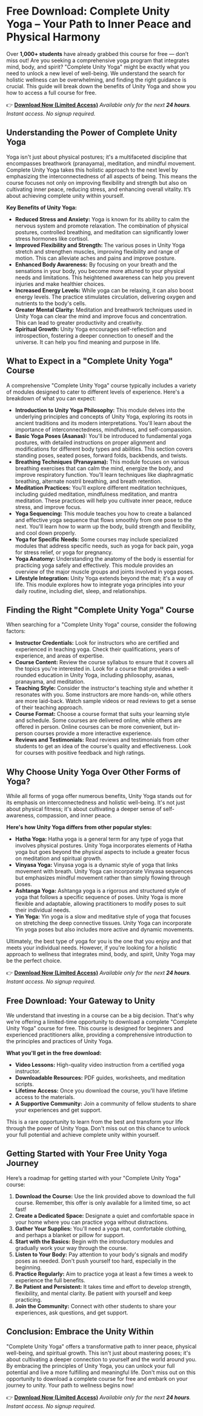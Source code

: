 # Free Download: Complete Unity Yoga – Your Path to Inner Peace and Physical Harmony

Over **1,000+ students** have already grabbed this course for free — don’t miss out! Are you seeking a comprehensive yoga program that integrates mind, body, and spirit? "Complete Unity Yoga" might be exactly what you need to unlock a new level of well-being. We understand the search for holistic wellness can be overwhelming, and finding the right guidance is crucial. This guide will break down the benefits of Unity Yoga and show you how to access a full course for free.

👉 [**Download Now (Limited Access)**](https://udemywork.com/complete-unity-yoga)
_Available only for the next **24 hours**. Instant access. No signup required._

## Understanding the Power of Complete Unity Yoga

Yoga isn't just about physical postures; it's a multifaceted discipline that encompasses breathwork (pranayama), meditation, and mindful movement. Complete Unity Yoga takes this holistic approach to the next level by emphasizing the interconnectedness of all aspects of being. This means the course focuses not only on improving flexibility and strength but also on cultivating inner peace, reducing stress, and enhancing overall vitality. It’s about achieving complete unity within yourself.

**Key Benefits of Unity Yoga:**

*   **Reduced Stress and Anxiety:** Yoga is known for its ability to calm the nervous system and promote relaxation. The combination of physical postures, controlled breathing, and meditation can significantly lower stress hormones like cortisol.
*   **Improved Flexibility and Strength:** The various poses in Unity Yoga stretch and strengthen muscles, improving flexibility and range of motion. This can alleviate aches and pains and improve posture.
*   **Enhanced Body Awareness:** By focusing on your breath and the sensations in your body, you become more attuned to your physical needs and limitations. This heightened awareness can help you prevent injuries and make healthier choices.
*   **Increased Energy Levels:** While yoga can be relaxing, it can also boost energy levels. The practice stimulates circulation, delivering oxygen and nutrients to the body's cells.
*   **Greater Mental Clarity:** Meditation and breathwork techniques used in Unity Yoga can clear the mind and improve focus and concentration. This can lead to greater productivity and creativity.
*   **Spiritual Growth:** Unity Yoga encourages self-reflection and introspection, fostering a deeper connection to oneself and the universe. It can help you find meaning and purpose in life.

## What to Expect in a "Complete Unity Yoga" Course

A comprehensive "Complete Unity Yoga" course typically includes a variety of modules designed to cater to different levels of experience. Here's a breakdown of what you can expect:

*   **Introduction to Unity Yoga Philosophy:** This module delves into the underlying principles and concepts of Unity Yoga, exploring its roots in ancient traditions and its modern interpretations. You'll learn about the importance of interconnectedness, mindfulness, and self-compassion.
*   **Basic Yoga Poses (Asanas):** You'll be introduced to fundamental yoga postures, with detailed instructions on proper alignment and modifications for different body types and abilities. This section covers standing poses, seated poses, forward folds, backbends, and twists.
*   **Breathing Techniques (Pranayama):** This module focuses on various breathing exercises that can calm the mind, energize the body, and improve respiratory function. You'll learn techniques like diaphragmatic breathing, alternate nostril breathing, and breath retention.
*   **Meditation Practices:** You'll explore different meditation techniques, including guided meditation, mindfulness meditation, and mantra meditation. These practices will help you cultivate inner peace, reduce stress, and improve focus.
*   **Yoga Sequencing:** This module teaches you how to create a balanced and effective yoga sequence that flows smoothly from one pose to the next. You'll learn how to warm up the body, build strength and flexibility, and cool down properly.
*   **Yoga for Specific Needs:** Some courses may include specialized modules that address specific needs, such as yoga for back pain, yoga for stress relief, or yoga for pregnancy.
*   **Yoga Anatomy:** Understanding the anatomy of the body is essential for practicing yoga safely and effectively. This module provides an overview of the major muscle groups and joints involved in yoga poses.
*   **Lifestyle Integration:** Unity Yoga extends beyond the mat; it's a way of life. This module explores how to integrate yoga principles into your daily routine, including diet, sleep, and relationships.

## Finding the Right "Complete Unity Yoga" Course

When searching for a "Complete Unity Yoga" course, consider the following factors:

*   **Instructor Credentials:** Look for instructors who are certified and experienced in teaching yoga. Check their qualifications, years of experience, and areas of expertise.
*   **Course Content:** Review the course syllabus to ensure that it covers all the topics you're interested in. Look for a course that provides a well-rounded education in Unity Yoga, including philosophy, asanas, pranayama, and meditation.
*   **Teaching Style:** Consider the instructor's teaching style and whether it resonates with you. Some instructors are more hands-on, while others are more laid-back. Watch sample videos or read reviews to get a sense of their teaching approach.
*   **Course Format:** Choose a course format that suits your learning style and schedule. Some courses are delivered online, while others are offered in person. Online courses can be more convenient, but in-person courses provide a more interactive experience.
*   **Reviews and Testimonials:** Read reviews and testimonials from other students to get an idea of the course's quality and effectiveness. Look for courses with positive feedback and high ratings.

## Why Choose Unity Yoga Over Other Forms of Yoga?

While all forms of yoga offer numerous benefits, Unity Yoga stands out for its emphasis on interconnectedness and holistic well-being. It's not just about physical fitness; it's about cultivating a deeper sense of self-awareness, compassion, and inner peace.

**Here's how Unity Yoga differs from other popular styles:**

*   **Hatha Yoga:** Hatha yoga is a general term for any type of yoga that involves physical postures. Unity Yoga incorporates elements of Hatha yoga but goes beyond the physical aspects to include a greater focus on meditation and spiritual growth.
*   **Vinyasa Yoga:** Vinyasa yoga is a dynamic style of yoga that links movement with breath. Unity Yoga can incorporate Vinyasa sequences but emphasizes mindful movement rather than simply flowing through poses.
*   **Ashtanga Yoga:** Ashtanga yoga is a rigorous and structured style of yoga that follows a specific sequence of poses. Unity Yoga is more flexible and adaptable, allowing practitioners to modify poses to suit their individual needs.
*   **Yin Yoga:** Yin yoga is a slow and meditative style of yoga that focuses on stretching the deep connective tissues. Unity Yoga can incorporate Yin yoga poses but also includes more active and dynamic movements.

Ultimately, the best type of yoga for you is the one that you enjoy and that meets your individual needs. However, if you're looking for a holistic approach to wellness that integrates mind, body, and spirit, Unity Yoga may be the perfect choice.

👉 [**Download Now (Limited Access)**](https://udemywork.com/complete-unity-yoga)
_Available only for the next **24 hours**. Instant access. No signup required._

## Free Download: Your Gateway to Unity

We understand that investing in a course can be a big decision. That's why we're offering a limited-time opportunity to download a complete "Complete Unity Yoga" course for free. This course is designed for beginners and experienced practitioners alike, providing a comprehensive introduction to the principles and practices of Unity Yoga.

**What you'll get in the free download:**

*   **Video Lessons:** High-quality video instruction from a certified yoga instructor.
*   **Downloadable Resources:** PDF guides, worksheets, and meditation scripts.
*   **Lifetime Access:** Once you download the course, you'll have lifetime access to the materials.
*   **A Supportive Community:** Join a community of fellow students to share your experiences and get support.

This is a rare opportunity to learn from the best and transform your life through the power of Unity Yoga. Don't miss out on this chance to unlock your full potential and achieve complete unity within yourself.

## Getting Started with Your Free Unity Yoga Journey

Here’s a roadmap for getting started with your "Complete Unity Yoga" course:

1.  **Download the Course:** Use the link provided above to download the full course. Remember, this offer is only available for a limited time, so act fast!
2.  **Create a Dedicated Space:** Designate a quiet and comfortable space in your home where you can practice yoga without distractions.
3.  **Gather Your Supplies:** You'll need a yoga mat, comfortable clothing, and perhaps a blanket or pillow for support.
4.  **Start with the Basics:** Begin with the introductory modules and gradually work your way through the course.
5.  **Listen to Your Body:** Pay attention to your body's signals and modify poses as needed. Don't push yourself too hard, especially in the beginning.
6.  **Practice Regularly:** Aim to practice yoga at least a few times a week to experience the full benefits.
7.  **Be Patient and Persistent:** It takes time and effort to develop strength, flexibility, and mental clarity. Be patient with yourself and keep practicing.
8.  **Join the Community:** Connect with other students to share your experiences, ask questions, and get support.

## Conclusion: Embrace the Unity Within

"Complete Unity Yoga" offers a transformative path to inner peace, physical well-being, and spiritual growth. This isn't just about mastering poses; it's about cultivating a deeper connection to yourself and the world around you. By embracing the principles of Unity Yoga, you can unlock your full potential and live a more fulfilling and meaningful life. Don't miss out on this opportunity to download a complete course for free and embark on your journey to unity. Your path to wellness begins now!

👉 [**Download Now (Limited Access)**](https://udemywork.com/complete-unity-yoga)
_Available only for the next **24 hours**. Instant access. No signup required._
